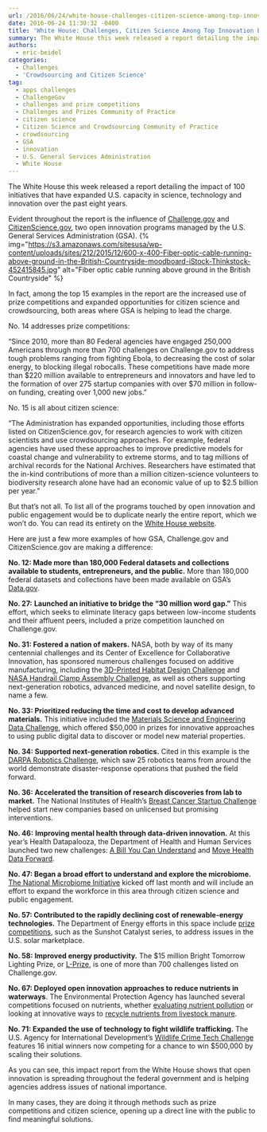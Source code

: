 ```yaml
---
url: /2016/06/24/white-house-challenges-citizen-science-among-top-innovation-efforts-of-past-8-years/
date: 2016-06-24 11:30:32 -0400
title: 'White House: Challenges, Citizen Science Among Top Innovation Efforts of Past 8 Years'
summary: The White House this week released a report detailing the impact of 100 initiatives that have expanded U.S. capacity in science, technology and innovation over the past eight years. Evident throughout the report is the influence of Challenge.gov and CitizenScience.gov, two open innovation programs managed by the U.S. General Services Administration (GSA). In fact, among
authors:
  - eric-beidel
categories:
  - Challenges
  - 'Crowdsourcing and Citizen Science'
tag:
  - apps challenges
  - ChallengeGov
  - challenges and prize competitions
  - Challenges and Prizes Community of Practice
  - citizen science
  - Citizen Science and Crowdsourcing Community of Practice
  - crowdsourcing
  - GSA
  - innovation
  - U.S. General Services Administration
  - White House
---
```


The White House this week released a report detailing the impact of 100 initiatives that have expanded U.S. capacity in science, technology and innovation over the past eight years.

Evident throughout the report is the influence of [Challenge.gov](https://www.challenge.gov/) and [CitizenScience.gov](https://www.citizenscience.gov/), two open innovation programs managed by the U.S. General Services Administration (GSA). {% img="https://s3.amazonaws.com/sitesusa/wp-content/uploads/sites/212/2015/12/600-x-400-Fiber-optic-cable-running-above-ground-in-the-British-Countryside-moodboard-iStock-Thinkstock-452415845.jpg" alt="Fiber optic cable running above ground in the British Countryside" %} 

In fact, among the top 15 examples in the report are the increased use of prize competitions and expanded opportunities for citizen science and crowdsourcing, both areas where GSA is helping to lead the charge.

No. 14 addresses prize competitions:

&#8220;Since 2010, more than 80 Federal agencies have engaged 250,000 Americans through more than 700 challenges on Challenge.gov to address tough problems ranging from fighting Ebola, to decreasing the cost of solar energy, to blocking illegal robocalls. These competitions have made more than $220 million available to entrepreneurs and innovators and have led to the formation of over 275 startup companies with over $70 million in follow-on funding, creating over 1,000 new jobs.&#8221;

No. 15 is all about citizen science:

&#8220;The Administration has expanded opportunities, including those efforts listed on CitizenScience.gov, for research agencies to work with citizen scientists and use crowdsourcing approaches. For example, federal agencies have used these approaches to improve predictive models for coastal change and vulnerability to extreme storms, and to tag millions of archival records for the National Archives. Researchers have estimated that the in-kind contributions of more than a million citizen-science volunteers to biodiversity research alone have had an economic value of up to $2.5 billion per year.&#8221;

But that’s not all. To list all of the programs touched by open innovation and public engagement would be to duplicate nearly the entire report, which we won’t do. You can read its entirety on the [White House website](https://www.whitehouse.gov/the-press-office/2016/06/21/impact-report-100-examples-president-obamas-leadership-science).

Here are just a few more examples of how GSA, Challenge.gov and CitizenScience.gov are making a difference:

**No. 12: Made more than 180,000 Federal datasets and collections available to students, entrepreneurs, and the public.** More than 180,000 federal datasets and collections have been made available on GSA’s [Data.gov](https://www.data.gov/).

**No. 27:** **Launched an initiative to bridge the “30 million word gap.”** This effort, which seeks to eliminate literacy gaps between low-income students and their affluent peers, included a prize competition launched on Challenge.gov.

**No. 31: Fostered a nation of makers.** NASA, both by way of its many centennial challenges and its Center of Excellence for Collaborative Innovation, has sponsored numerous challenges focused on additive manufacturing, including the [3D-Printed Habitat Design Challenge](https://www.americamakes.us/challenge) and [NASA Handrail Clamp Assembly Challenge](https://grabcad.com/challenges/nasa-handrail-clamp-assembly-challenge), as well as others supporting next-generation robotics, advanced medicine, and novel satellite design, to name a few.

**No. 33: Prioritized reducing the time and cost to develop advanced materials.** This initiative included the [Materials Science and Engineering Data Challenge](https://www.challenge.gov/challenge/materials-science-and-engineering-data-challenge/), which offered $50,000 in prizes for innovative approaches to using public digital data to discover or model new material properties.

**No. 34: Supported next-generation robotics.** Cited in this example is the [DARPA Robotics Challenge](http://www.darpa.mil/program/darpa-robotics-challenge), which saw 25 robotics teams from around the world demonstrate disaster-response operations that pushed the field forward.

**No. 36: Accelerated the transition of research discoveries from lab to market.** The National Institutes of Health’s [Breast Cancer Startup Challenge](http://www.breastcancerstartupchallenge.com/) helped start new companies based on unlicensed but promising interventions.

**No. 46:** **Improving mental health through data-driven innovation.** At this year’s Health Datapalooza, the Department of Health and Human Services launched two new challenges: [A Bill You Can Understand](http://www.abillyoucanunderstand.com/) and [Move Health Data Forward](https://www.challenge.gov/challenge/move-health-data-forward-challenge/).

**No. 47: Began a broad effort to understand and explore the microbiome.** [The National Microbiome Initiative](https://www.whitehouse.gov/blog/2016/05/13/announcing-national-microbiome-initiative) kicked off last month and will include an effort to expand the workforce in this area through citizen science and public engagement.

**No. 57: Contributed to the rapidly declining cost of renewable-energy technologies.** The Department of Energy efforts in this space include [prize competitions](http://catalyst.energy.gov/), such as the Sunshot Catalyst series, to address issues in the U.S. solar marketplace.

**No. 58: Improved energy productivity.** The $15 million Bright Tomorrow Lighting Prize, or [L-Prize](http://www.lightingprize.org/), is one of more than 700 challenges listed on Challenge.gov.

**No. 67: Deployed open innovation approaches to reduce nutrients in waterways**. The Environmental Protection Agency has launched several competitions focused on nutrients, whether [evaluating nutrient pollution](https://www.innocentive.com/ar/challenge/9933113) or looking at innovative ways to [recycle nutrients from livestock manure](https://www.challenge.gov/challenge/nutrient-recycling-challenge/).

**No. 71: Expanded the use of technology to fight wildlife trafficking.** The U.S. Agency for International Development’s [Wildlife Crime Tech Challenge](https://wildlifecrimetech.org/index) features 16 initial winners now competing for a chance to win $500,000 by scaling their solutions.

As you can see, this impact report from the White House shows that open innovation is spreading throughout the federal government and is helping agencies address issues of national importance.

In many cases, they are doing it through methods such as prize competitions and citizen science, opening up a direct line with the public to find meaningful solutions.
